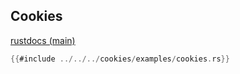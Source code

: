 ## Cookies

[rustdocs (main)](https://docs.trillium.rs/trillium_cookies/index.html)

```rust
{{#include ../../../cookies/examples/cookies.rs}}
```

